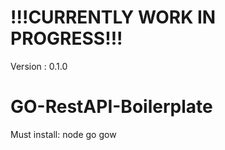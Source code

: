 # !!!CURRENTLY WORK IN PROGRESS!!!

Version : 0.1.0

# GO-RestAPI-Boilerplate

Must install: node go gow
